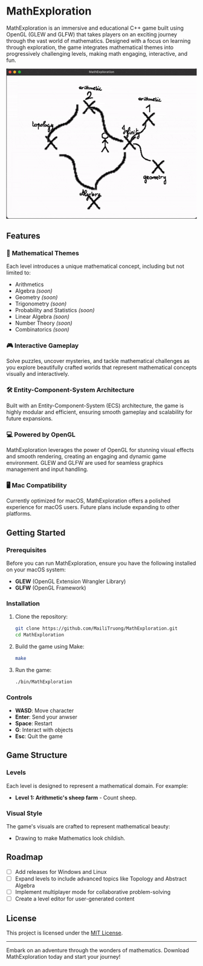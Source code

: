 # MathExploration

MathExploration is an immersive and educational C++ game built using OpenGL (GLEW and GLFW) that takes players on an exciting journey through the vast world of mathematics. Designed with a focus on learning through exploration, the game integrates mathematical themes into progressively challenging levels, making math engaging, interactive, and fun.

![demo](./assets/demo.gif)

## Features

### 🌌 **Mathematical Themes**
Each level introduces a unique mathematical concept, including but not limited to:
- Arithmetics
- Algebra *(soon)*
- Geometry *(soon)*
- Trigonometry *(soon)*
- Probability and Statistics *(soon)*
- Linear Algebra *(soon)*
- Number Theory *(soon)*
- Combinatorics *(soon)*

### 🎮 **Interactive Gameplay**
Solve puzzles, uncover mysteries, and tackle mathematical challenges as you explore beautifully crafted worlds that represent mathematical concepts visually and interactively.

### 🛠️ **Entity-Component-System Architecture**
Built with an Entity-Component-System (ECS) architecture, the game is highly modular and efficient, ensuring smooth gameplay and scalability for future expansions.

### 💻 **Powered by OpenGL**
MathExploration leverages the power of OpenGL for stunning visual effects and smooth rendering, creating an engaging and dynamic game environment. GLEW and GLFW are used for seamless graphics management and input handling.

### 🖥️ **Mac Compatibility**
Currently optimized for macOS, MathExploration offers a polished experience for macOS users. Future plans include expanding to other platforms.

## Getting Started

### Prerequisites
Before you can run MathExploration, ensure you have the following installed on your macOS system:
- **GLEW** (OpenGL Extension Wrangler Library)
- **GLFW** (OpenGL Framework)

### Installation
1. Clone the repository:
   ```bash
   git clone https://github.com/MailiTruong/MathExploration.git
   cd MathExploration
   ```

2. Build the game using Make:
   ```bash
   make
   ```

3. Run the game:
   ```bash
   ./bin/MathExploration
   ```

### Controls
- **WASD**: Move character
- **Enter**: Send your anwser
- **Space**: Restart
- **G**: Interact with objects
- **Esc**: Quit the game

## Game Structure

### Levels
Each level is designed to represent a mathematical domain. For example:
- **Level 1: Arithmetic's sheep farm** - Count sheep.

### Visual Style
The game's visuals are crafted to represent mathematical beauty:
- Drawing to make Mathematics look childish.

## Roadmap
- [ ] Add releases for Windows and Linux
- [ ] Expand levels to include advanced topics like Topology and Abstract Algebra
- [ ] Implement multiplayer mode for collaborative problem-solving
- [ ] Create a level editor for user-generated content

## License
This project is licensed under the [MIT License](LICENSE).

---

Embark on an adventure through the wonders of mathematics. Download MathExploration today and start your journey!


